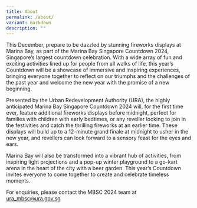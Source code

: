 ```yaml
---
title: About
permalink: /about/
variant: markdown
description: ""
---
```

This December, prepare to be dazzled by stunning fireworks displays at Marina Bay, as part of the Marina Bay Singapore Countdown 2024, Singapore’s largest countdown celebration. With a wide array of fun and exciting activities lined up for people from all walks of life, this year’s Countdown will be a showcase of immersive and inspiring experiences, bringing everyone together to reflect on our triumphs and the challenges of the past year and welcome the new year with the promise of a new beginning.

Presented by the Urban Redevelopment Authority (URA), the highly anticipated Marina Bay Singapore Countdown 2024 will, for the first time ever, feature additional fireworks displays before midnight, perfect for families with children with early bedtimes, or any reveller looking to join in the festivities and catch the thrilling fireworks at an earlier time. These displays will build up to a 12-minute grand finale at midnight to usher in the new year, and revellers can look forward to a sensory feast for the eyes and ears.

Marina Bay will also be transformed into a vibrant hub of activities, from inspiring light projections and a pop-up winter playground to a go-kart arena in the heart of the city with a beer garden. This year’s Countdown invites everyone to come together to create and celebrate timeless moments.

For enquiries, please contact the MBSC 2024 team at ura_mbsc@ura.gov.sg